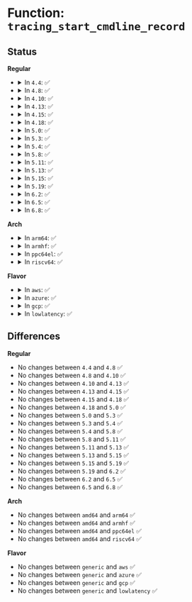 # Function: <code>tracing_start_cmdline_record</code>

## Status
<b>Regular</b>
<ul>
<li>
<details>
<summary>In <code>4.4</code>: ✅</summary>

```c
void tracing_start_cmdline_record();
```

**Collision:** Unique Global

**Inline:** No

**Transformation:** False

**Instances:**

```
In kernel/trace/trace_sched_switch.c (ffffffff81156640)
Location: kernel/trace/trace_sched_switch.c:94
Inline: False
Direct callers:
  - kernel/trace/trace.c:trace_printk_start_comm
  - kernel/trace/trace.c:set_tracer_flag
  - kernel/trace/trace_functions.c:function_trace_init
  - kernel/trace/trace_functions_graph.c:graph_trace_init
  - kernel/trace/trace_events.c:__ftrace_event_enable_disable
  - kernel/trace/trace_events.c:trace_event_enable_cmd_record
```
**Symbols:**

```
ffffffff81156640-ffffffff81156716: tracing_start_cmdline_record (STB_GLOBAL)
```
</details>
</li>
<li>
<details>
<summary>In <code>4.8</code>: ✅</summary>

```c
void tracing_start_cmdline_record();
```

**Collision:** Unique Global

**Inline:** No

**Transformation:** False

**Instances:**

```
In kernel/trace/trace_sched_switch.c (ffffffff81160eb0)
Location: kernel/trace/trace_sched_switch.c:94
Inline: False
Direct callers:
  - kernel/trace/trace.c:set_tracer_flag
  - kernel/trace/trace.c:trace_printk_start_comm
  - kernel/trace/trace_functions.c:function_trace_init
  - kernel/trace/trace_functions_graph.c:graph_trace_init
  - kernel/trace/trace_events.c:__ftrace_event_enable_disable
  - kernel/trace/trace_events.c:trace_event_enable_cmd_record
```
**Symbols:**

```
ffffffff81160eb0-ffffffff81160f86: tracing_start_cmdline_record (STB_GLOBAL)
```
</details>
</li>
<li>
<details>
<summary>In <code>4.10</code>: ✅</summary>

```c
void tracing_start_cmdline_record();
```

**Collision:** Unique Global

**Inline:** No

**Transformation:** False

**Instances:**

```
In kernel/trace/trace_sched_switch.c (ffffffff8116b910)
Location: kernel/trace/trace_sched_switch.c:94
Inline: False
Direct callers:
  - kernel/trace/trace.c:set_tracer_flag
  - kernel/trace/trace.c:trace_printk_start_comm
  - kernel/trace/trace_functions.c:function_trace_init
  - kernel/trace/trace_functions_graph.c:graph_trace_init
  - kernel/trace/trace_events.c:__ftrace_event_enable_disable
  - kernel/trace/trace_events.c:trace_event_enable_cmd_record
```
**Symbols:**

```
ffffffff8116b910-ffffffff8116b9e6: tracing_start_cmdline_record (STB_GLOBAL)
```
</details>
</li>
<li>
<details>
<summary>In <code>4.13</code>: ✅</summary>

```c
void tracing_start_cmdline_record();
```

**Collision:** Unique Global

**Inline:** No

**Transformation:** False

**Instances:**

```
In kernel/trace/trace_sched_switch.c (ffffffff8116eaf0)
Location: kernel/trace/trace_sched_switch.c:128
Inline: False
Direct callers:
  - kernel/trace/trace.c:set_tracer_flag
  - kernel/trace/trace.c:trace_printk_start_comm
  - kernel/trace/trace_functions.c:function_trace_init
  - kernel/trace/trace_functions_graph.c:graph_trace_init
  - kernel/trace/trace_events.c:__ftrace_event_enable_disable
  - kernel/trace/trace_events.c:trace_event_enable_cmd_record
```
**Symbols:**

```
ffffffff8116eaf0-ffffffff8116eb00: tracing_start_cmdline_record (STB_GLOBAL)
```
</details>
</li>
<li>
<details>
<summary>In <code>4.15</code>: ✅</summary>

```c
void tracing_start_cmdline_record();
```

**Collision:** Unique Global

**Inline:** No

**Transformation:** False

**Instances:**

```
In kernel/trace/trace_sched_switch.c (ffffffff8117bbe0)
Location: kernel/trace/trace_sched_switch.c:129
Inline: False
Direct callers:
  - kernel/trace/trace.c:set_tracer_flag
  - kernel/trace/trace.c:trace_printk_start_comm
  - kernel/trace/trace_functions.c:function_trace_init
  - kernel/trace/trace_functions_graph.c:graph_trace_init
  - kernel/trace/trace_events.c:__ftrace_event_enable_disable
  - kernel/trace/trace_events.c:trace_event_enable_cmd_record
```
**Symbols:**

```
ffffffff8117bbe0-ffffffff8117bbf0: tracing_start_cmdline_record (STB_GLOBAL)
```
</details>
</li>
<li>
<details>
<summary>In <code>4.18</code>: ✅</summary>

```c
void tracing_start_cmdline_record();
```

**Collision:** Unique Global

**Inline:** No

**Transformation:** False

**Instances:**

```
In kernel/trace/trace_sched_switch.c (ffffffff8118acd0)
Location: kernel/trace/trace_sched_switch.c:129
Inline: False
Direct callers:
  - kernel/trace/trace.c:set_tracer_flag
  - kernel/trace/trace.c:trace_printk_start_comm
  - kernel/trace/trace_functions.c:function_trace_init
  - kernel/trace/trace_functions_graph.c:graph_trace_init
  - kernel/trace/trace_events.c:__ftrace_event_enable_disable
  - kernel/trace/trace_events.c:trace_event_enable_cmd_record
```
**Symbols:**

```
ffffffff8118acd0-ffffffff8118ace0: tracing_start_cmdline_record (STB_GLOBAL)
```
</details>
</li>
<li>
<details>
<summary>In <code>5.0</code>: ✅</summary>

```c
void tracing_start_cmdline_record();
```

**Collision:** Unique Global

**Inline:** No

**Transformation:** False

**Instances:**

```
In kernel/trace/trace_sched_switch.c (ffffffff81198630)
Location: kernel/trace/trace_sched_switch.c:129
Inline: False
Direct callers:
  - kernel/trace/trace.c:set_tracer_flag
  - kernel/trace/trace.c:trace_printk_start_comm
  - kernel/trace/trace_functions.c:function_trace_init
  - kernel/trace/trace_functions_graph.c:graph_trace_init
  - kernel/trace/trace_events.c:__ftrace_event_enable_disable
  - kernel/trace/trace_events.c:trace_event_enable_cmd_record
```
**Symbols:**

```
ffffffff81198630-ffffffff81198640: tracing_start_cmdline_record (STB_GLOBAL)
```
</details>
</li>
<li>
<details>
<summary>In <code>5.3</code>: ✅</summary>

```c
void tracing_start_cmdline_record();
```

**Collision:** Unique Global

**Inline:** No

**Transformation:** False

**Instances:**

```
In kernel/trace/trace_sched_switch.c (ffffffff811a61c0)
Location: kernel/trace/trace_sched_switch.c:129
Inline: False
Direct callers:
  - kernel/trace/trace.c:set_tracer_flag
  - kernel/trace/trace.c:trace_printk_start_comm
  - kernel/trace/trace_functions.c:function_trace_init
  - kernel/trace/trace_functions_graph.c:graph_trace_init
  - kernel/trace/trace_events.c:__ftrace_event_enable_disable
  - kernel/trace/trace_events.c:trace_event_enable_cmd_record
```
**Symbols:**

```
ffffffff811a61c0-ffffffff811a61d0: tracing_start_cmdline_record (STB_GLOBAL)
```
</details>
</li>
<li>
<details>
<summary>In <code>5.4</code>: ✅</summary>

```c
void tracing_start_cmdline_record();
```

**Collision:** Unique Global

**Inline:** No

**Transformation:** False

**Instances:**

```
In kernel/trace/trace_sched_switch.c (ffffffff811b19b0)
Location: kernel/trace/trace_sched_switch.c:131
Inline: False
Direct callers:
  - kernel/trace/trace.c:set_tracer_flag
  - kernel/trace/trace.c:trace_printk_start_comm
  - kernel/trace/trace_functions.c:function_trace_init
  - kernel/trace/trace_functions_graph.c:graph_trace_init
  - kernel/trace/trace_events.c:__ftrace_event_enable_disable
  - kernel/trace/trace_events.c:trace_event_enable_cmd_record
```
**Symbols:**

```
ffffffff811b19b0-ffffffff811b19c0: tracing_start_cmdline_record (STB_GLOBAL)
```
</details>
</li>
<li>
<details>
<summary>In <code>5.8</code>: ✅</summary>

```c
void tracing_start_cmdline_record();
```

**Collision:** Unique Global

**Inline:** No

**Transformation:** False

**Instances:**

```
In kernel/trace/trace_sched_switch.c (ffffffff811c9c20)
Location: kernel/trace/trace_sched_switch.c:131
Inline: False
Direct callers:
  - kernel/trace/trace.c:set_tracer_flag
  - kernel/trace/trace.c:trace_printk_start_comm
  - kernel/trace/trace_functions.c:function_trace_init
  - kernel/trace/trace_functions_graph.c:graph_trace_update_thresh
  - kernel/trace/trace_events.c:__ftrace_event_enable_disable
  - kernel/trace/trace_events.c:trace_event_enable_cmd_record
```
**Symbols:**

```
ffffffff811c9c20-ffffffff811c9c30: tracing_start_cmdline_record (STB_GLOBAL)
```
</details>
</li>
<li>
<details>
<summary>In <code>5.11</code>: ✅</summary>

```c
void tracing_start_cmdline_record();
```

**Collision:** Unique Global

**Inline:** No

**Transformation:** False

**Instances:**

```
In kernel/trace/trace_sched_switch.c (ffffffff811c72e0)
Location: kernel/trace/trace_sched_switch.c:131
Inline: False
Direct callers:
  - kernel/trace/trace.c:set_tracer_flag
  - kernel/trace/trace.c:trace_printk_start_comm
  - kernel/trace/trace_functions.c:function_trace_init
  - kernel/trace/trace_functions_graph.c:graph_trace_update_thresh
  - kernel/trace/trace_events.c:__ftrace_event_enable_disable
  - kernel/trace/trace_events.c:trace_event_enable_cmd_record
```
**Symbols:**

```
ffffffff811c72e0-ffffffff811c72f0: tracing_start_cmdline_record (STB_GLOBAL)
```
</details>
</li>
<li>
<details>
<summary>In <code>5.13</code>: ✅</summary>

```c
void tracing_start_cmdline_record();
```

**Collision:** Unique Global

**Inline:** No

**Transformation:** False

**Instances:**

```
In kernel/trace/trace_sched_switch.c (ffffffff811c8400)
Location: kernel/trace/trace_sched_switch.c:131
Inline: False
Direct callers:
  - kernel/trace/trace.c:set_tracer_flag
  - kernel/trace/trace.c:trace_printk_start_comm
  - kernel/trace/trace_functions.c:function_trace_init
  - kernel/trace/trace_functions_graph.c:graph_trace_update_thresh
  - kernel/trace/trace_events.c:__ftrace_event_enable_disable
  - kernel/trace/trace_events.c:trace_event_enable_cmd_record
```
**Symbols:**

```
ffffffff811c8400-ffffffff811c8410: tracing_start_cmdline_record (STB_GLOBAL)
```
</details>
</li>
<li>
<details>
<summary>In <code>5.15</code>: ✅</summary>

```c
void tracing_start_cmdline_record();
```

**Collision:** Unique Global

**Inline:** No

**Transformation:** False

**Instances:**

```
In kernel/trace/trace_sched_switch.c (ffffffff811f3dd0)
Location: kernel/trace/trace_sched_switch.c:131
Inline: False
Direct callers:
  - kernel/trace/trace.c:set_tracer_flag
  - kernel/trace/trace.c:trace_printk_start_comm
  - kernel/trace/trace_functions.c:function_trace_init
  - kernel/trace/trace_functions_graph.c:graph_trace_update_thresh
  - kernel/trace/trace_events.c:__ftrace_event_enable_disable
  - kernel/trace/trace_events.c:trace_event_enable_cmd_record
```
**Symbols:**

```
ffffffff811f3dd0-ffffffff811f3de0: tracing_start_cmdline_record (STB_GLOBAL)
```
</details>
</li>
<li>
<details>
<summary>In <code>5.19</code>: ✅</summary>

```c
void tracing_start_cmdline_record();
```

**Collision:** Unique Global

**Inline:** No

**Transformation:** False

**Instances:**

```
In kernel/trace/trace_sched_switch.c (ffffffff8122d580)
Location: kernel/trace/trace_sched_switch.c:132
Inline: False
Direct callers:
  - kernel/trace/trace.c:set_tracer_flag
  - kernel/trace/trace.c:trace_printk_start_comm
  - kernel/trace/trace_functions.c:function_trace_init
  - kernel/trace/trace_functions_graph.c:graph_trace_update_thresh
  - kernel/trace/trace_events.c:__ftrace_event_enable_disable
  - kernel/trace/trace_events.c:trace_event_enable_cmd_record
```
**Symbols:**

```
ffffffff8122d580-ffffffff8122d596: tracing_start_cmdline_record (STB_GLOBAL)
```
</details>
</li>
<li>
<details>
<summary>In <code>6.2</code>: ✅</summary>

```c
void tracing_start_cmdline_record();
```

**Collision:** Unique Global

**Inline:** No

**Transformation:** False

**Instances:**

```
In kernel/trace/trace_sched_switch.c (ffffffff812792e0)
Location: kernel/trace/trace_sched_switch.c:132
Inline: False
Direct callers:
  - kernel/trace/trace.c:set_tracer_flag
  - kernel/trace/trace.c:trace_printk_start_comm
  - kernel/trace/trace_functions.c:function_trace_init
  - kernel/trace/trace_functions_graph.c:graph_trace_update_thresh
  - kernel/trace/trace_events.c:__ftrace_event_enable_disable
  - kernel/trace/trace_events.c:trace_event_enable_cmd_record
```
**Symbols:**

```
ffffffff812792e0-ffffffff812792f6: tracing_start_cmdline_record (STB_GLOBAL)
```
</details>
</li>
<li>
<details>
<summary>In <code>6.5</code>: ✅</summary>

```c
void tracing_start_cmdline_record();
```

**Collision:** Unique Global

**Inline:** No

**Transformation:** False

**Instances:**

```
In kernel/trace/trace_sched_switch.c (ffffffff81290d20)
Location: kernel/trace/trace_sched_switch.c:132
Inline: False
Direct callers:
  - kernel/trace/trace.c:set_tracer_flag
  - kernel/trace/trace.c:trace_printk_start_comm
  - kernel/trace/trace_functions.c:function_trace_init
  - kernel/trace/trace_functions_graph.c:graph_trace_update_thresh
  - kernel/trace/trace_events.c:__ftrace_event_enable_disable
  - kernel/trace/trace_events.c:trace_event_enable_cmd_record
```
**Symbols:**

```
ffffffff81290d20-ffffffff81290d36: tracing_start_cmdline_record (STB_GLOBAL)
```
</details>
</li>
<li>
<details>
<summary>In <code>6.8</code>: ✅</summary>

```c
void tracing_start_cmdline_record();
```

**Collision:** Unique Global

**Inline:** No

**Transformation:** False

**Instances:**

```
In kernel/trace/trace_sched_switch.c (ffffffff812ac330)
Location: kernel/trace/trace_sched_switch.c:132
Inline: False
Direct callers:
  - kernel/trace/trace.c:set_tracer_flag
  - kernel/trace/trace.c:trace_printk_start_comm
  - kernel/trace/trace_functions.c:function_trace_init
  - kernel/trace/trace_functions_graph.c:graph_trace_update_thresh
  - kernel/trace/trace_events.c:__ftrace_event_enable_disable
  - kernel/trace/trace_events.c:trace_event_enable_cmd_record
```
**Symbols:**

```
ffffffff812ac330-ffffffff812ac346: tracing_start_cmdline_record (STB_GLOBAL)
```
</details>
</li>
</ul>
<b>Arch</b>
<ul>
<li>
<details>
<summary>In <code>arm64</code>: ✅</summary>

```c
void tracing_start_cmdline_record();
```

**Collision:** Unique Global

**Inline:** No

**Transformation:** False

**Instances:**

```
In kernel/trace/trace_sched_switch.c (ffff80001022f7a8)
Location: kernel/trace/trace_sched_switch.c:131
Inline: False
Direct callers:
  - kernel/trace/trace.c:set_tracer_flag
  - kernel/trace/trace.c:trace_printk_start_comm
  - kernel/trace/trace_functions.c:function_trace_init
  - kernel/trace/trace_functions_graph.c:graph_trace_init
  - kernel/trace/trace_events.c:__ftrace_event_enable_disable
  - kernel/trace/trace_events.c:trace_event_enable_cmd_record
```
**Symbols:**

```
ffff80001022f7a8-ffff80001022f7c0: tracing_start_cmdline_record (STB_GLOBAL)
```
</details>
</li>
<li>
<details>
<summary>In <code>armhf</code>: ✅</summary>

```c
void tracing_start_cmdline_record();
```

**Collision:** Unique Global

**Inline:** No

**Transformation:** False

**Instances:**

```
In kernel/trace/trace_sched_switch.c (c046b440)
Location: kernel/trace/trace_sched_switch.c:131
Inline: False
Direct callers:
  - kernel/trace/trace.c:set_tracer_flag
  - kernel/trace/trace.c:trace_printk_start_comm
  - kernel/trace/trace_functions.c:function_trace_init
  - kernel/trace/trace_functions_graph.c:graph_trace_init
  - kernel/trace/trace_events.c:__ftrace_event_enable_disable
  - kernel/trace/trace_events.c:trace_event_enable_cmd_record
```
**Symbols:**

```
c046b440-c046b458: tracing_start_cmdline_record (STB_GLOBAL)
```
</details>
</li>
<li>
<details>
<summary>In <code>ppc64el</code>: ✅</summary>

```c
void tracing_start_cmdline_record();
```

**Collision:** Unique Global

**Inline:** No

**Transformation:** False

**Instances:**

```
In kernel/trace/trace_sched_switch.c (c0000000002b91f0)
Location: kernel/trace/trace_sched_switch.c:131
Inline: False
Direct callers:
  - kernel/trace/trace.c:set_tracer_flag
  - kernel/trace/trace.c:trace_printk_start_comm
  - kernel/trace/trace_functions.c:function_trace_init
  - kernel/trace/trace_functions_graph.c:graph_trace_init
  - kernel/trace/trace_events.c:__ftrace_event_enable_disable
  - kernel/trace/trace_events.c:trace_event_enable_cmd_record
```
**Symbols:**

```
c0000000002b91f0-c0000000002b9200: tracing_start_cmdline_record (STB_GLOBAL)
```
</details>
</li>
<li>
<details>
<summary>In <code>riscv64</code>: ✅</summary>

```c
void tracing_start_cmdline_record();
```

**Collision:** Unique Global

**Inline:** No

**Transformation:** False

**Instances:**

```
In kernel/trace/trace_sched_switch.c (ffffffe0001877ea)
Location: kernel/trace/trace_sched_switch.c:131
Inline: False
Direct callers:
  - kernel/trace/trace.c:set_tracer_flag
  - kernel/trace/trace.c:trace_printk_start_comm
  - kernel/trace/trace_functions.c:function_trace_init
  - kernel/trace/trace_functions_graph.c:graph_trace_init
  - kernel/trace/trace_events.c:__ftrace_event_enable_disable
  - kernel/trace/trace_events.c:trace_event_enable_cmd_record
```
**Symbols:**

```
ffffffe0001877ea-ffffffe000187804: tracing_start_cmdline_record (STB_GLOBAL)
```
</details>
</li>
</ul>
<b>Flavor</b>
<ul>
<li>
<details>
<summary>In <code>aws</code>: ✅</summary>

```c
void tracing_start_cmdline_record();
```

**Collision:** Unique Global

**Inline:** No

**Transformation:** False

**Instances:**

```
In kernel/trace/trace_sched_switch.c (ffffffff811a9fd0)
Location: kernel/trace/trace_sched_switch.c:131
Inline: False
Direct callers:
  - kernel/trace/trace.c:set_tracer_flag
  - kernel/trace/trace.c:trace_printk_start_comm
  - kernel/trace/trace_functions.c:function_trace_init
  - kernel/trace/trace_functions_graph.c:graph_trace_init
  - kernel/trace/trace_events.c:__ftrace_event_enable_disable
  - kernel/trace/trace_events.c:trace_event_enable_cmd_record
```
**Symbols:**

```
ffffffff811a9fd0-ffffffff811a9fe0: tracing_start_cmdline_record (STB_GLOBAL)
```
</details>
</li>
<li>
<details>
<summary>In <code>azure</code>: ✅</summary>

```c
void tracing_start_cmdline_record();
```

**Collision:** Unique Global

**Inline:** No

**Transformation:** False

**Instances:**

```
In kernel/trace/trace_sched_switch.c (ffffffff8119cf50)
Location: kernel/trace/trace_sched_switch.c:131
Inline: False
Direct callers:
  - kernel/trace/trace.c:set_tracer_flag
  - kernel/trace/trace.c:trace_printk_start_comm
  - kernel/trace/trace_functions.c:function_trace_init
  - kernel/trace/trace_functions_graph.c:graph_trace_init
  - kernel/trace/trace_events.c:__ftrace_event_enable_disable
  - kernel/trace/trace_events.c:trace_event_enable_cmd_record
```
**Symbols:**

```
ffffffff8119cf50-ffffffff8119cf60: tracing_start_cmdline_record (STB_GLOBAL)
```
</details>
</li>
<li>
<details>
<summary>In <code>gcp</code>: ✅</summary>

```c
void tracing_start_cmdline_record();
```

**Collision:** Unique Global

**Inline:** No

**Transformation:** False

**Instances:**

```
In kernel/trace/trace_sched_switch.c (ffffffff811a7da0)
Location: kernel/trace/trace_sched_switch.c:131
Inline: False
Direct callers:
  - kernel/trace/trace.c:set_tracer_flag
  - kernel/trace/trace.c:trace_printk_start_comm
  - kernel/trace/trace_functions.c:function_trace_init
  - kernel/trace/trace_functions_graph.c:graph_trace_init
  - kernel/trace/trace_events.c:__ftrace_event_enable_disable
  - kernel/trace/trace_events.c:trace_event_enable_cmd_record
```
**Symbols:**

```
ffffffff811a7da0-ffffffff811a7db0: tracing_start_cmdline_record (STB_GLOBAL)
```
</details>
</li>
<li>
<details>
<summary>In <code>lowlatency</code>: ✅</summary>

```c
void tracing_start_cmdline_record();
```

**Collision:** Unique Global

**Inline:** No

**Transformation:** False

**Instances:**

```
In kernel/trace/trace_sched_switch.c (ffffffff811b5b40)
Location: kernel/trace/trace_sched_switch.c:131
Inline: False
Direct callers:
  - kernel/trace/trace.c:set_tracer_flag
  - kernel/trace/trace.c:trace_printk_start_comm
  - kernel/trace/trace_functions.c:function_trace_init
  - kernel/trace/trace_functions_graph.c:graph_trace_init
  - kernel/trace/trace_events.c:__ftrace_event_enable_disable
  - kernel/trace/trace_events.c:trace_event_enable_cmd_record
```
**Symbols:**

```
ffffffff811b5b40-ffffffff811b5b50: tracing_start_cmdline_record (STB_GLOBAL)
```
</details>
</li>
</ul>

## Differences
<b>Regular</b>
<ul>
<li>
No changes between <code>4.4</code> and <code>4.8</code> ✅
</li>
<li>
No changes between <code>4.8</code> and <code>4.10</code> ✅
</li>
<li>
No changes between <code>4.10</code> and <code>4.13</code> ✅
</li>
<li>
No changes between <code>4.13</code> and <code>4.15</code> ✅
</li>
<li>
No changes between <code>4.15</code> and <code>4.18</code> ✅
</li>
<li>
No changes between <code>4.18</code> and <code>5.0</code> ✅
</li>
<li>
No changes between <code>5.0</code> and <code>5.3</code> ✅
</li>
<li>
No changes between <code>5.3</code> and <code>5.4</code> ✅
</li>
<li>
No changes between <code>5.4</code> and <code>5.8</code> ✅
</li>
<li>
No changes between <code>5.8</code> and <code>5.11</code> ✅
</li>
<li>
No changes between <code>5.11</code> and <code>5.13</code> ✅
</li>
<li>
No changes between <code>5.13</code> and <code>5.15</code> ✅
</li>
<li>
No changes between <code>5.15</code> and <code>5.19</code> ✅
</li>
<li>
No changes between <code>5.19</code> and <code>6.2</code> ✅
</li>
<li>
No changes between <code>6.2</code> and <code>6.5</code> ✅
</li>
<li>
No changes between <code>6.5</code> and <code>6.8</code> ✅
</li>
</ul>
<b>Arch</b>
<ul>
<li>
No changes between <code>amd64</code> and <code>arm64</code> ✅
</li>
<li>
No changes between <code>amd64</code> and <code>armhf</code> ✅
</li>
<li>
No changes between <code>amd64</code> and <code>ppc64el</code> ✅
</li>
<li>
No changes between <code>amd64</code> and <code>riscv64</code> ✅
</li>
</ul>
<b>Flavor</b>
<ul>
<li>
No changes between <code>generic</code> and <code>aws</code> ✅
</li>
<li>
No changes between <code>generic</code> and <code>azure</code> ✅
</li>
<li>
No changes between <code>generic</code> and <code>gcp</code> ✅
</li>
<li>
No changes between <code>generic</code> and <code>lowlatency</code> ✅
</li>
</ul>
